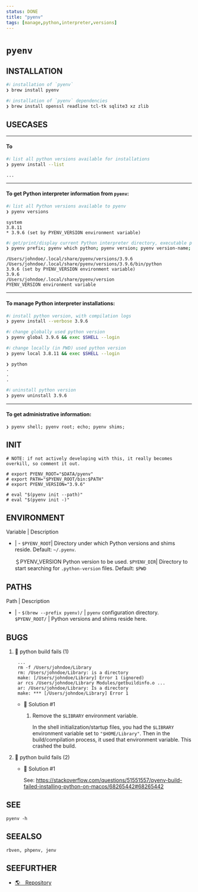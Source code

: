 ```yaml
---
status: DONE
title: "pyenv"
tags: [manage,python,interpreter,versions]
---
```


# `pyenv`

## INSTALLATION


```bash
#ℹ︎ installation of `pyenv`
❯ brew install pyenv
```


```bash
#ℹ︎ installation of `pyenv` dependencies
❯ brew install openssl readline tcl-tk sqlite3 xz zlib
```


## USECASES

----
#### To


```bash
#ℹ︎ list all python versions available for installations
❯ pyenv install --list
```

    ...

----
#### To get Python interpreter information from `pyenv`:


```bash
#ℹ︎ list all Python versions available to pyenv
❯ pyenv versions
```

    system
    3.8.11
    * 3.9.6 (set by PYENV_VERSION environment variable)


```bash
#ℹ︎ get/print/display current Python interpreter directory, executable path, and version, name, path, and origin
❯ pyenv prefix; pyenv which python; pyenv version; pyenv version-name; pyenv version-file; pyenv version-origin;
```

    /Users/johndoe/.local/share/pyenv/versions/3.9.6
    /Users/johndoe/.local/share/pyenv/versions/3.9.6/bin/python
    3.9.6 (set by PYENV_VERSION environment variable)
    3.9.6
    /Users/johndoe/.local/share/pyenv/version
    PYENV_VERSION environment variable

----
#### To manage Python interpreter installations:


```bash
#ℹ︎ install python version, with compilation logs
❯ pyenv install --verbose 3.9.6
```


```bash
#ℹ︎ change globally used python version
❯ pyenv global 3.9.6 && exec $SHELL --login
```


```bash
#ℹ︎ change locally (in PWD) used python version
❯ pyenv local 3.8.11 && exec $SHELL --login
```

    ❯ python
    .
    .
    .

```bash
#ℹ︎ uninstall python version
❯ pyenv uninstall 3.9.6
```


----
#### To get administrative information:

    ❯ pyenv shell; pyenv root; echo; pyenv shims;


## INIT

    # NOTE: if not actively developing with this, it really becomes overkill, so comment it out.

    # export PYENV_ROOT="$DATA/pyenv"
    # export PATH="$PYENV_ROOT/bin:$PATH"
    # export PYENV_VERSION="3.9.6"

    # eval "$(pyenv init --path)"
    # eval "$(pyenv init -)"


## ENVIRONMENT

Variable | Description
- | -
`$PYENV_ROOT`| Directory under which Python versions and shims reside. Default: `~/.pyenv`.

    ＄PYENV_VERSION
       Python version to be used.
`$PYENV_DIR`| Directory to start searching for `.python-version` files. Default: `$PWD`

## PATHS

Path | Description
- | -
`$(brew --prefix pyenv)/` | `pyenv` configuration directory.
`$PYENV_ROOT/` | Python versions and shims reside here.

## BUGS

1. 🐞 python build fails (1)

        ...
        rm -f /Users/johndoe/Library
        rm: /Users/johndoe/Library: is a directory
        make: [/Users/johndoe/Library] Error 1 (ignored)
        ar rcs /Users/johndoe/Library Modules/getbuildinfo.o ...
        ar: /Users/johndoe/Library: Is a directory
        make: *** [/Users/johndoe/Library] Error 1

    - 🔧 Solution #1

        1. Remove the `$LIBRARY` environment variable.

            In the shell initialization/startup files, you had the `$LIBRARY` environment variable set to `"$HOME/Library"`. Then in the build/compilation process, it used that environment variable. This crashed the build.

2. 🐞 python build fails (2)

    - 🔧 Solution #1

        See: <https://stackoverflow.com/questions/51551557/pyenv-build-failed-installing-python-on-macos/68265442#68265442>

## SEE

    pyenv -h

## SEEALSO

    rbven, phpenv, jenv

## SEEFURTHER

- [🌎 Repository](https://github.com/pyenv/pyenv)
